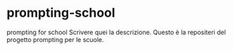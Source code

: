 # prompting-school
prompting for school
Scrivere quei la descrizione. 
Questo è la repositeri del progetto prompting per le scuole.
